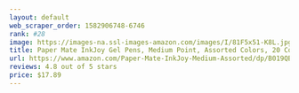 ```yaml
---
layout: default 
﻿web_scraper_order: 1582906748-6746
rank: #28
image: https://images-na.ssl-images-amazon.com/images/I/81F5x51-K8L.jpg
title: Paper Mate InkJoy Gel Pens, Medium Point, Assorted Colors, 20 Count - 1951718
url: https://www.amazon.com/Paper-Mate-InkJoy-Medium-Assorted/dp/B019QBOG44/ref=zg_mw_office-products_28?_encoding=UTF8&psc=1&refRID=P0ECJQ11PPCC8ZJ2K329
reviews: 4.8 out of 5 stars
price: $17.89 
---
```

